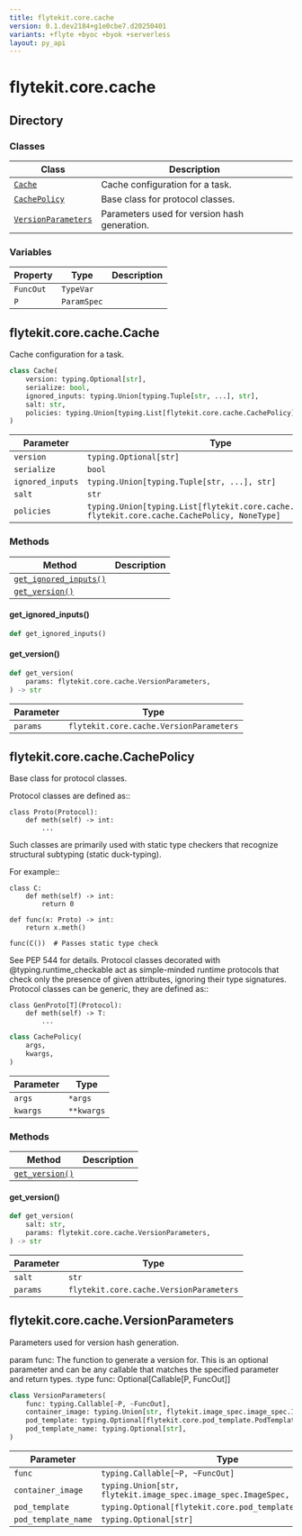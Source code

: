 ```yaml
---
title: flytekit.core.cache
version: 0.1.dev2184+g1e0cbe7.d20250401
variants: +flyte +byoc +byok +serverless
layout: py_api
---
```


# flytekit.core.cache

## Directory

### Classes

| Class | Description |
|-|-|
| [`Cache`](.././flytekit.core.cache#flytekitcorecachecache) | Cache configuration for a task. |
| [`CachePolicy`](.././flytekit.core.cache#flytekitcorecachecachepolicy) | Base class for protocol classes. |
| [`VersionParameters`](.././flytekit.core.cache#flytekitcorecacheversionparameters) | Parameters used for version hash generation. |

### Variables

| Property | Type | Description |
|-|-|-|
| `FuncOut` | `TypeVar` |  |
| `P` | `ParamSpec` |  |

## flytekit.core.cache.Cache

Cache configuration for a task.



```python
class Cache(
    version: typing.Optional[str],
    serialize: bool,
    ignored_inputs: typing.Union[typing.Tuple[str, ...], str],
    salt: str,
    policies: typing.Union[typing.List[flytekit.core.cache.CachePolicy], flytekit.core.cache.CachePolicy, NoneType],
)
```
| Parameter | Type |
|-|-|
| `version` | `typing.Optional[str]` |
| `serialize` | `bool` |
| `ignored_inputs` | `typing.Union[typing.Tuple[str, ...], str]` |
| `salt` | `str` |
| `policies` | `typing.Union[typing.List[flytekit.core.cache.CachePolicy], flytekit.core.cache.CachePolicy, NoneType]` |

### Methods

| Method | Description |
|-|-|
| [`get_ignored_inputs()`](#get_ignored_inputs) |  |
| [`get_version()`](#get_version) |  |


#### get_ignored_inputs()

```python
def get_ignored_inputs()
```
#### get_version()

```python
def get_version(
    params: flytekit.core.cache.VersionParameters,
) -> str
```
| Parameter | Type |
|-|-|
| `params` | `flytekit.core.cache.VersionParameters` |

## flytekit.core.cache.CachePolicy

Base class for protocol classes.

Protocol classes are defined as::

    class Proto(Protocol):
        def meth(self) -> int:
            ...

Such classes are primarily used with static type checkers that recognize
structural subtyping (static duck-typing).

For example::

    class C:
        def meth(self) -> int:
            return 0

    def func(x: Proto) -> int:
        return x.meth()

    func(C())  # Passes static type check

See PEP 544 for details. Protocol classes decorated with
@typing.runtime_checkable act as simple-minded runtime protocols that check
only the presence of given attributes, ignoring their type signatures.
Protocol classes can be generic, they are defined as::

    class GenProto[T](Protocol):
        def meth(self) -> T:
            ...


```python
class CachePolicy(
    args,
    kwargs,
)
```
| Parameter | Type |
|-|-|
| `args` | ``*args`` |
| `kwargs` | ``**kwargs`` |

### Methods

| Method | Description |
|-|-|
| [`get_version()`](#get_version) |  |


#### get_version()

```python
def get_version(
    salt: str,
    params: flytekit.core.cache.VersionParameters,
) -> str
```
| Parameter | Type |
|-|-|
| `salt` | `str` |
| `params` | `flytekit.core.cache.VersionParameters` |

## flytekit.core.cache.VersionParameters

Parameters used for version hash generation.

param func: The function to generate a version for. This is an optional parameter and can be any callable
             that matches the specified parameter and return types.
:type func: Optional[Callable[P, FuncOut]]


```python
class VersionParameters(
    func: typing.Callable[~P, ~FuncOut],
    container_image: typing.Union[str, flytekit.image_spec.image_spec.ImageSpec, NoneType],
    pod_template: typing.Optional[flytekit.core.pod_template.PodTemplate],
    pod_template_name: typing.Optional[str],
)
```
| Parameter | Type |
|-|-|
| `func` | `typing.Callable[~P, ~FuncOut]` |
| `container_image` | `typing.Union[str, flytekit.image_spec.image_spec.ImageSpec, NoneType]` |
| `pod_template` | `typing.Optional[flytekit.core.pod_template.PodTemplate]` |
| `pod_template_name` | `typing.Optional[str]` |

